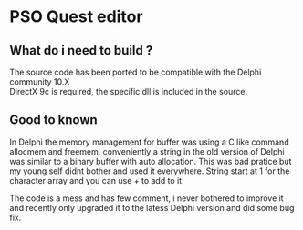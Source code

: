 # PSO Quest editor
## What do i need to build ?
The source code has been ported to be compatible with the Delphi community 10.X  
DirectX 9c is required, the specific dll is included in the source.

## Good to known
In Delphi the memory management for buffer was using a C like command allocmem and freemem, conveniently a string in the old version of Delphi was similar to a binary buffer with auto allocation. This was bad pratice but my young self didnt bother and used it everywhere. String start at 1 for the character array and you can use + to add to it.

The code is a mess and has few comment, i never bothered to improve it and recently only upgraded it to the latess Delphi version and did some bug fix.